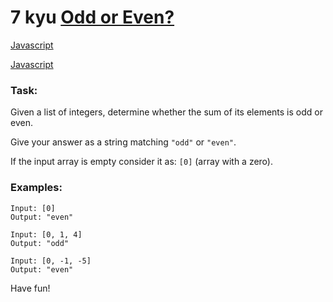 # 7 kyu [Odd or Even?](https://www.codewars.com/kata/5949481f86420f59480000e7)

<!-- START LANGUAGE_LINKS -->

[Javascript](./javascript.js)

[Javascript](./javascript1.js)

<!-- END LANGUAGE_LINKS -->

### Task:

Given a list of integers, determine whether the sum of its elements is odd or even.

Give your answer as a string matching `"odd"` or `"even"`.

If the input array is empty consider it as: `[0]` (array with a zero).

### Examples:

```
Input: [0]
Output: "even"

Input: [0, 1, 4]
Output: "odd"

Input: [0, -1, -5]
Output: "even"
```


Have fun!
